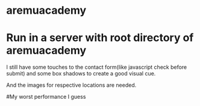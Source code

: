 # aremuacademy
# Run in a server with root directory of aremuacademy
I still have some touches to the contact form(like javascript check before submit) and some box shadows to create a good visual cue.

And the images for respective locations are needed.

#My worst performance I guess
